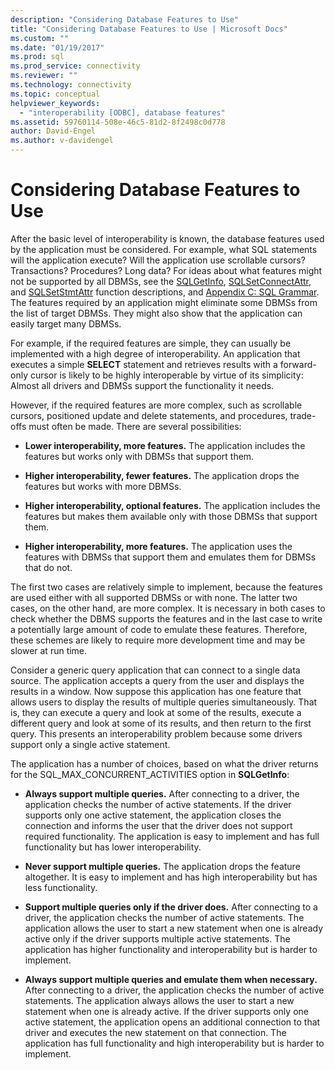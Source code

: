 ```yaml
---
description: "Considering Database Features to Use"
title: "Considering Database Features to Use | Microsoft Docs"
ms.custom: ""
ms.date: "01/19/2017"
ms.prod: sql
ms.prod_service: connectivity
ms.reviewer: ""
ms.technology: connectivity
ms.topic: conceptual
helpviewer_keywords: 
  - "interoperability [ODBC], database features"
ms.assetid: 59760114-508e-46c5-81d2-8f2498c0d778
author: David-Engel
ms.author: v-davidengel
---
```

# Considering Database Features to Use
After the basic level of interoperability is known, the database features used by the application must be considered. For example, what SQL statements will the application execute? Will the application use scrollable cursors? Transactions? Procedures? Long data? For ideas about what features might not be supported by all DBMSs, see the [SQLGetInfo](../../../odbc/reference/syntax/sqlgetinfo-function.md), [SQLSetConnectAttr](../../../odbc/reference/syntax/sqlsetconnectattr-function.md), and [SQLSetStmtAttr](../../../odbc/reference/syntax/sqlsetstmtattr-function.md) function descriptions, and [Appendix C: SQL Grammar](../../../odbc/reference/appendixes/appendix-c-sql-grammar.md). The features required by an application might eliminate some DBMSs from the list of target DBMSs. They might also show that the application can easily target many DBMSs.  
  
 For example, if the required features are simple, they can usually be implemented with a high degree of interoperability. An application that executes a simple **SELECT** statement and retrieves results with a forward-only cursor is likely to be highly interoperable by virtue of its simplicity: Almost all drivers and DBMSs support the functionality it needs.  
  
 However, if the required features are more complex, such as scrollable cursors, positioned update and delete statements, and procedures, trade-offs must often be made. There are several possibilities:  
  
-   **Lower interoperability, more features.** The application includes the features but works only with DBMSs that support them.  
  
-   **Higher interoperability, fewer features.** The application drops the features but works with more DBMSs.  
  
-   **Higher interoperability, optional features.** The application includes the features but makes them available only with those DBMSs that support them.  
  
-   **Higher interoperability, more features.** The application uses the features with DBMSs that support them and emulates them for DBMSs that do not.  
  
 The first two cases are relatively simple to implement, because the features are used either with all supported DBMSs or with none. The latter two cases, on the other hand, are more complex. It is necessary in both cases to check whether the DBMS supports the features and in the last case to write a potentially large amount of code to emulate these features. Therefore, these schemes are likely to require more development time and may be slower at run time.  
  
 Consider a generic query application that can connect to a single data source. The application accepts a query from the user and displays the results in a window. Now suppose this application has one feature that allows users to display the results of multiple queries simultaneously. That is, they can execute a query and look at some of the results, execute a different query and look at some of its results, and then return to the first query. This presents an interoperability problem because some drivers support only a single active statement.  
  
 The application has a number of choices, based on what the driver returns for the SQL_MAX_CONCURRENT_ACTIVITIES option in **SQLGetInfo**:  
  
-   **Always support multiple queries.** After connecting to a driver, the application checks the number of active statements. If the driver supports only one active statement, the application closes the connection and informs the user that the driver does not support required functionality. The application is easy to implement and has full functionality but has lower interoperability.  
  
-   **Never support multiple queries.** The application drops the feature altogether. It is easy to implement and has high interoperability but has less functionality.  
  
-   **Support multiple queries only if the driver does.** After connecting to a driver, the application checks the number of active statements. The application allows the user to start a new statement when one is already active only if the driver supports multiple active statements. The application has higher functionality and interoperability but is harder to implement.  
  
-   **Always support multiple queries and emulate them when necessary.** After connecting to a driver, the application checks the number of active statements. The application always allows the user to start a new statement when one is already active. If the driver supports only one active statement, the application opens an additional connection to that driver and executes the new statement on that connection. The application has full functionality and high interoperability but is harder to implement.
